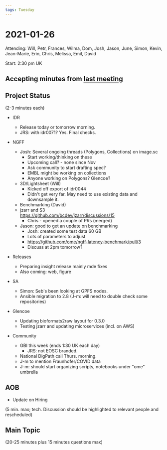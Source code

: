 ```yaml
---
tags: Tuesday
---
```


# 2021-01-26

Attending: Will, Petr, Frances, Wilma, Dom, Josh, Jason, June, Simon, Kevin, Jean-Marie, Erin, Chris, Melissa, Emil, David

Start: 2:30 pm UK

## Accepting minutes from [<u>last meeting</u>](https://github.com/ome/meeting-minutes)

## Project Status

(2-3 minutes each)

- IDR
  - Release today or tomorrow morning.
  - JRS: with idr0071? Yes. Final checks.

- NGFF
  - Josh: Several ongoing threads (Polygons, Collections) on image.sc
    - Start working/thinking on these
    - Upcoming call? - none since Nov
    - Ask community to start drafting spec?
    - EMBL might be working on collections
    - Anyone working on Polygons? Glencoe?
  - 3D/Lightsheet (Will)
    - Kicked off export of idr0044
    - Didn't get very far. May need to use existing data and downsample it.
  - Benchmarking (David)
  - jzarr and S3    
https://github.com/bcdev/jzarr/discussions/15
     - Chris - opened a couple of PRs (merged)
  - Jason: good to get an update on benchmarking
    - Josh: created some test data 60 GB
    - Lots of parameters to adjust
    - https://github.com/ome/ngff-latency-benchmark/pull/3
    - Discuss at 2pm tomorrow?

- Releases
  - Preparing insight release mainly mde fixes
  - Also coming: web, figure

- SA
  - Simon: Seb's been looking at GPFS nodes.
  - Ansible migration to 2.8 (J-m: will need to double check some repositories)

- Glencoe
  - Updating bioformats2raw layout for 0.3.0
  - Testing jzarr and updating microservices (incl. on AWS)

- Community
    - GBI this week (ends 1:30 UK each day)
      - JRS: not EOSC branded.
    - National DigPath call Thurs. morning.
    - J-m to mention Fraunhofer/COVID data
    - J-m: should start organizing scripts, notebooks under "ome" umbrella

## AOB
- Update on Hiring

(5 min. max; tech. Discussion should be highlighted to relevant people and rescheduled)

## Main Topic

(20-25 minutes plus 15 minutes questions max)

